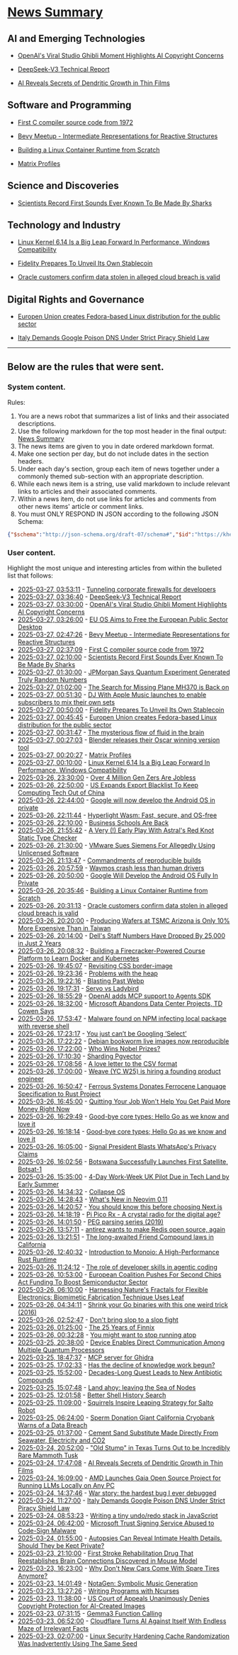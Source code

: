 # [News Summary](https://kherrick.github.io/news-summary/)

## AI and Emerging Technologies

* [OpenAI's Viral Studio Ghibli Moment Highlights AI Copyright Concerns](https://slashdot.org/story/25/03/27/0023207/openais-viral-studio-ghibli-moment-highlights-ai-copyright-concerns?utm_source=rss1.0mainlinkanon&utm_medium=feed)

* [DeepSeek-V3 Technical Report](https://arxiv.org/abs/2412.19437)

* [AI Reveals Secrets of Dendritic Growth in Thin Films](https://www.tus.ac.jp/en/mediarelations/archive/20250320_5263.html)

## Software and Programming

* [First C compiler source code from 1972](https://github.com/mortdeus/legacy-cc/tree/master/last1120c)

* [Bevy Meetup - Intermediate Representations for Reactive Structures](https://www.youtube.com/watch?v=JeXOajFv8Dk)

* [Building a Linux Container Runtime from Scratch](https://edera.dev/stories/styrolite)

* [Matrix Profiles](https://aneksteind.github.io/posts/2025-03-26.html)

## Science and Discoveries

* [Scientists Record First Sounds Ever Known To Be Made By Sharks](https://science.slashdot.org/story/25/03/26/2339257/scientists-record-first-sounds-ever-known-to-be-made-by-sharks?utm_source=rss1.0mainlinkanon&utm_medium=feed)

## Technology and Industry

* [Linux Kernel 6.14 Is a Big Leap Forward In Performance, Windows Compatibility](https://linux.slashdot.org/story/25/03/26/2110211/linux-kernel-614-is-a-big-leap-forward-in-performance-windows-compatibility?utm_source=rss1.0mainlinkanon&utm_medium=feed)

* [Fidelity Prepares To Unveil Its Own Stablecoin](https://news.slashdot.org/story/25/03/26/2321223/fidelity-prepares-to-unveil-its-own-stablecoin?utm_source=rss1.0mainlinkanon&utm_medium=feed)

* [Oracle customers confirm data stolen in alleged cloud breach is valid](https://www.bleepingcomputer.com/news/security/oracle-customers-confirm-data-stolen-in-alleged-cloud-breach-is-valid/)

## Digital Rights and Governance

* [Europen Union creates Fedora-based Linux distribution for the public sector](https://www.linuxjournal.com/content/eu-os-bold-step-toward-digital-sovereignty-europe)

* [Italy Demands Google Poison DNS Under Strict Piracy Shield Law](https://soylentnews.org/article.pl?sid=25/03/23/1437244&from=rss)

---

## Below are the rules that were sent.

### System content.

Rules:

1. You are a news robot that summarizes a list of links and their associated descriptions.
2. Use the following markdown for the top most header in the final output: [News Summary](https://kherrick.github.io/news-summary/)
3. The news items are given to you in date ordered markdown format.
4. Make one section per day, but do not include dates in the section headers.
5. Under each day's section, group each item of news together under a commonly themed sub-section with an appropriate description.
6. While each news item is a string, use valid markdown to include relevant links to articles and their associated comments.
7. Within a news item, do not use links for articles and comments from other news items' article or comment links.
8. You must ONLY RESPOND IN JSON according to the following JSON Schema:

```json
{"$schema":"http://json-schema.org/draft-07/schema#","$id":"https://kherrick.github.io/news-summary/news-summary-schema.json","type":"object","properties":{"heading":{"type":"string"},"sections":{"type":"array","items":{"type":"object","properties":{"title":{"type":"string"},"newsItems":{"type":"array","items":{"type":"string"},"minItems":1}},"required":["title","newsItems"]},"minItems":1}},"required":["heading","sections"]}
```

### User content.

Highlight the most unique and interesting articles from within the bulleted list that follows:

* [2025-03-27, 03:53:11](https://lobste.rs/s/knemhd/tunneling_corporate_firewalls_for) - [Tunneling corporate firewalls for developers](https://blog.frost.kiwi/tunneling-corporate-firewalls/)
* [2025-03-27, 03:36:40](https://news.ycombinator.com/item?id=43490167) - [DeepSeek-V3 Technical Report](https://arxiv.org/abs/2412.19437)
* [2025-03-27, 03:30:00](https://slashdot.org/story/25/03/27/0023207/openais-viral-studio-ghibli-moment-highlights-ai-copyright-concerns?utm_source=rss1.0mainlinkanon&utm_medium=feed) - [OpenAI's Viral Studio Ghibli Moment Highlights AI Copyright Concerns](https://slashdot.org/story/25/03/27/0023207/openais-viral-studio-ghibli-moment-highlights-ai-copyright-concerns?utm_source=rss1.0mainlinkanon&utm_medium=feed)
* [2025-03-27, 03:26:00](https://soylentnews.org/article.pl?sid=25/03/26/038215&from=rss) - [EU OS Aims to Free the European Public Sector Desktop](https://soylentnews.org/article.pl?sid=25/03/26/038215&from=rss)
* [2025-03-27, 02:47:26](https://lobste.rs/s/ikzacv/bevy_meetup_intermediate) - [Bevy Meetup - Intermediate Representations for Reactive Structures](https://www.youtube.com/watch?v=JeXOajFv8Dk)
* [2025-03-27, 02:37:09](https://news.ycombinator.com/item?id=43489861) - [First C compiler source code from 1972](https://github.com/mortdeus/legacy-cc/tree/master/last1120c)
* [2025-03-27, 02:10:00](https://science.slashdot.org/story/25/03/26/2339257/scientists-record-first-sounds-ever-known-to-be-made-by-sharks?utm_source=rss1.0mainlinkanon&utm_medium=feed) - [Scientists Record First Sounds Ever Known To Be Made By Sharks](https://science.slashdot.org/story/25/03/26/2339257/scientists-record-first-sounds-ever-known-to-be-made-by-sharks?utm_source=rss1.0mainlinkanon&utm_medium=feed)
* [2025-03-27, 01:30:00](https://science.slashdot.org/story/25/03/26/2334255/jpmorgan-says-quantum-experiment-generated-truly-random-numbers?utm_source=rss1.0mainlinkanon&utm_medium=feed) - [JPMorgan Says Quantum Experiment Generated Truly Random Numbers](https://science.slashdot.org/story/25/03/26/2334255/jpmorgan-says-quantum-experiment-generated-truly-random-numbers?utm_source=rss1.0mainlinkanon&utm_medium=feed)
* [2025-03-27, 01:02:00](https://soylentnews.org/article.pl?sid=25/03/26/033246&from=rss) - [The Search for Missing Plane MH370 is Back on](https://soylentnews.org/article.pl?sid=25/03/26/033246&from=rss)
* [2025-03-27, 00:51:30](https://news.ycombinator.com/item?id=43489271) - [DJ With Apple Music launches to enable subscribers to mix their own sets](https://www.musicweek.com/digital/read/dj-with-apple-music-launches-to-enable-subscribers-to-mix-their-own-sets/091655)
* [2025-03-27, 00:50:00](https://news.slashdot.org/story/25/03/26/2321223/fidelity-prepares-to-unveil-its-own-stablecoin?utm_source=rss1.0mainlinkanon&utm_medium=feed) - [Fidelity Prepares To Unveil Its Own Stablecoin](https://news.slashdot.org/story/25/03/26/2321223/fidelity-prepares-to-unveil-its-own-stablecoin?utm_source=rss1.0mainlinkanon&utm_medium=feed)
* [2025-03-27, 00:45:45](https://lobste.rs/s/rurjmx/europen_union_creates_fedora_based_linux) - [Europen Union creates Fedora-based Linux distribution for the public sector](https://www.linuxjournal.com/content/eu-os-bold-step-toward-digital-sovereignty-europe)
* [2025-03-27, 00:31:47](https://news.ycombinator.com/item?id=43489136) - [The mysterious flow of fluid in the brain](https://www.quantamagazine.org/the-mysterious-flow-of-fluid-in-the-brain-20250326/)
* [2025-03-27, 00:27:03](https://news.ycombinator.com/item?id=43489114) - [Blender releases their Oscar winning version tool](https://www.blender.org/download/releases/4-4/)
* [2025-03-27, 00:20:27](https://lobste.rs/s/lyifc7/matrix_profiles) - [Matrix Profiles](https://aneksteind.github.io/posts/2025-03-26.html)
* [2025-03-27, 00:10:00](https://linux.slashdot.org/story/25/03/26/2110211/linux-kernel-614-is-a-big-leap-forward-in-performance-windows-compatibility?utm_source=rss1.0mainlinkanon&utm_medium=feed) - [Linux Kernel 6.14 Is a Big Leap Forward In Performance, Windows Compatibility](https://linux.slashdot.org/story/25/03/26/2110211/linux-kernel-614-is-a-big-leap-forward-in-performance-windows-compatibility?utm_source=rss1.0mainlinkanon&utm_medium=feed)
* [2025-03-26, 23:30:00](https://news.slashdot.org/story/25/03/26/211250/over-4-million-gen-zers-are-jobless?utm_source=rss1.0mainlinkanon&utm_medium=feed) - [Over 4 Million Gen Zers Are Jobless](https://news.slashdot.org/story/25/03/26/211250/over-4-million-gen-zers-are-jobless?utm_source=rss1.0mainlinkanon&utm_medium=feed)
* [2025-03-26, 22:50:00](https://hardware.slashdot.org/story/25/03/26/2053233/us-expands-export-blacklist-to-keep-computing-tech-out-of-china?utm_source=rss1.0mainlinkanon&utm_medium=feed) - [US Expands Export Blacklist To Keep Computing Tech Out of China](https://hardware.slashdot.org/story/25/03/26/2053233/us-expands-export-blacklist-to-keep-computing-tech-out-of-china?utm_source=rss1.0mainlinkanon&utm_medium=feed)
* [2025-03-26, 22:44:00](https://lobste.rs/s/b2yv9c/google_will_now_develop_android_os) - [Google will now develop the Android OS in private](https://www.androidauthority.com/google-android-development-aosp-3538503/)
* [2025-03-26, 22:11:44](https://lobste.rs/s/9xkrhc/hyperlight_wasm_fast_secure_os_free) - [Hyperlight Wasm: Fast, secure, and OS-free](https://opensource.microsoft.com/blog/2025/03/26/hyperlight-wasm-fast-secure-and-os-free/)
* [2025-03-26, 22:10:00](https://news.slashdot.org/story/25/03/26/2035210/business-schools-are-back?utm_source=rss1.0mainlinkanon&utm_medium=feed) - [Business Schools Are Back](https://news.slashdot.org/story/25/03/26/2035210/business-schools-are-back?utm_source=rss1.0mainlinkanon&utm_medium=feed)
* [2025-03-26, 21:55:42](https://lobste.rs/s/avdvvx/very_early_play_with_astral_s_red_knot) - [A Very (!) Early Play With Astral's Red Knot Static Type Checker](https://jurasofish.github.io/a-very-early-play-with-astrals-red-knot-static-type-checker.html)
* [2025-03-26, 21:30:00](https://slashdot.org/story/25/03/26/2030219/vmware-sues-siemens-for-allegedly-using-unlicensed-software?utm_source=rss1.0mainlinkanon&utm_medium=feed) - [VMware Sues Siemens For Allegedly Using Unlicensed Software](https://slashdot.org/story/25/03/26/2030219/vmware-sues-siemens-for-allegedly-using-unlicensed-software?utm_source=rss1.0mainlinkanon&utm_medium=feed)
* [2025-03-26, 21:13:47](https://lobste.rs/s/hhi7vb/commandments_reproducible_builds) - [Commandments of reproducible builds](https://reproducible-builds.org/docs/commandments/)
* [2025-03-26, 20:57:59](https://news.ycombinator.com/item?id=43487231) - [Waymos crash less than human drivers](https://www.understandingai.org/p/human-drivers-keep-crashing-into)
* [2025-03-26, 20:50:00](https://news.slashdot.org/story/25/03/26/2017227/google-will-develop-the-android-os-fully-in-private?utm_source=rss1.0mainlinkanon&utm_medium=feed) - [Google Will Develop the Android OS Fully In Private](https://news.slashdot.org/story/25/03/26/2017227/google-will-develop-the-android-os-fully-in-private?utm_source=rss1.0mainlinkanon&utm_medium=feed)
* [2025-03-26, 20:35:46](https://news.ycombinator.com/item?id=43486997) - [Building a Linux Container Runtime from Scratch](https://edera.dev/stories/styrolite)
* [2025-03-26, 20:31:13](https://news.ycombinator.com/item?id=43486945) - [Oracle customers confirm data stolen in alleged cloud breach is valid](https://www.bleepingcomputer.com/news/security/oracle-customers-confirm-data-stolen-in-alleged-cloud-breach-is-valid/)
* [2025-03-26, 20:20:00](https://soylentnews.org/article.pl?sid=25/03/26/0237223&from=rss) - [Producing Wafers at TSMC Arizona is Only 10% More Expensive Than in Taiwan](https://soylentnews.org/article.pl?sid=25/03/26/0237223&from=rss)
* [2025-03-26, 20:14:00](https://slashdot.org/story/25/03/26/2014204/dells-staff-numbers-have-dropped-by-25000-in-just-2-years?utm_source=rss1.0mainlinkanon&utm_medium=feed) - [Dell's Staff Numbers Have Dropped By 25,000 in Just 2 Years](https://slashdot.org/story/25/03/26/2014204/dells-staff-numbers-have-dropped-by-25000-in-just-2-years?utm_source=rss1.0mainlinkanon&utm_medium=feed)
* [2025-03-26, 20:08:32](https://news.ycombinator.com/item?id=43486647) - [Building a Firecracker-Powered Course Platform to Learn Docker and Kubernetes](https://iximiuz.com/en/posts/iximiuz-labs-story/)
* [2025-03-26, 19:45:07](https://lobste.rs/s/dygvyk/revisiting_css_border_image) - [Revisiting CSS border-image](https://css-tricks.com/revisiting-css-border-image/)
* [2025-03-26, 19:23:36](https://news.ycombinator.com/item?id=43485980) - [Problems with the heap](https://rachelbythebay.com/w/2025/03/26/atop/)
* [2025-03-26, 19:22:16](https://lobste.rs/s/llixz2/blasting_past_webp) - [Blasting Past Webp](https://googleprojectzero.blogspot.com/2025/03/blasting-past-webp.html)
* [2025-03-26, 19:17:31](https://lobste.rs/s/mvlkdq/servo_vs_ladybird) - [Servo vs Ladybird](https://thelibre.news/servo-vs-ladybird/)
* [2025-03-26, 18:55:29](https://news.ycombinator.com/item?id=43485566) - [OpenAI adds MCP support to Agents SDK](https://openai.github.io/openai-agents-python/mcp/)
* [2025-03-26, 18:32:00](https://slashdot.org/story/25/03/26/1832216/microsoft-abandons-data-center-projects-td-cowen-says?utm_source=rss1.0mainlinkanon&utm_medium=feed) - [Microsoft Abandons Data Center Projects, TD Cowen Says](https://slashdot.org/story/25/03/26/1832216/microsoft-abandons-data-center-projects-td-cowen-says?utm_source=rss1.0mainlinkanon&utm_medium=feed)
* [2025-03-26, 17:53:47](https://news.ycombinator.com/item?id=43484845) - [Malware found on NPM infecting local package with reverse shell](https://www.reversinglabs.com/blog/malicious-npm-patch-delivers-reverse-shell)
* [2025-03-26, 17:23:17](https://lobste.rs/s/rckxbp/you_just_can_t_be_googling_select) - [You just can’t be Googling ‘Select’](https://sophiabits.com/blog/you-just-cant-be-googling-select)
* [2025-03-26, 17:22:22](https://news.ycombinator.com/item?id=43484520) - [Debian bookworm live images now reproducible](https://lwn.net/Articles/1015402/)
* [2025-03-26, 17:22:00](https://news.slashdot.org/story/25/03/26/172241/who-wins-nobel-prizes?utm_source=rss1.0mainlinkanon&utm_medium=feed) - [Who Wins Nobel Prizes?](https://news.slashdot.org/story/25/03/26/172241/who-wins-nobel-prizes?utm_source=rss1.0mainlinkanon&utm_medium=feed)
* [2025-03-26, 17:10:30](https://news.ycombinator.com/item?id=43484399) - [Sharding Pgvector](https://pgdog.dev/blog/sharding-pgvector)
* [2025-03-26, 17:08:56](https://news.ycombinator.com/item?id=43484382) - [A love letter to the CSV format](https://github.com/medialab/xan/blob/master/docs/LOVE_LETTER.md)
* [2025-03-26, 17:00:00](https://news.ycombinator.com/item?id=43484283) - [Weave (YC W25) is hiring a founding product engineer](https://www.ycombinator.com/companies/weave-3/jobs/E0LFOgu-founding-product-engineer)
* [2025-03-26, 16:50:47](https://lobste.rs/s/tzqlyn/ferrous_systems_donates_ferrocene) - [Ferrous Systems Donates Ferrocene Language Specification to Rust Project](https://rustfoundation.org/media/ferrous-systems-donates-ferrocene-language-specification-to-rust-project/)
* [2025-03-26, 16:45:00](https://slashdot.org/story/25/03/26/1641211/quitting-your-job-wont-help-you-get-paid-more-money-right-now?utm_source=rss1.0mainlinkanon&utm_medium=feed) - [Quitting Your Job Won't Help You Get Paid More Money Right Now](https://slashdot.org/story/25/03/26/1641211/quitting-your-job-wont-help-you-get-paid-more-money-right-now?utm_source=rss1.0mainlinkanon&utm_medium=feed)
* [2025-03-26, 16:29:49](https://lobste.rs/s/pyvuuk/good_bye_core_types_hello_go_as_we_know_love) - [Good-bye core types; Hello Go as we know and love it](https://go.dev/blog/coretypes)
* [2025-03-26, 16:18:14](https://news.ycombinator.com/item?id=43483842) - [Good-bye core types; Hello Go as we know and love it](https://go.dev/blog/coretypes)
* [2025-03-26, 16:05:00](https://it.slashdot.org/story/25/03/26/1536221/signal-president-blasts-whatsapps-privacy-claims?utm_source=rss1.0mainlinkanon&utm_medium=feed) - [Signal President Blasts WhatsApp's Privacy Claims](https://it.slashdot.org/story/25/03/26/1536221/signal-president-blasts-whatsapps-privacy-claims?utm_source=rss1.0mainlinkanon&utm_medium=feed)
* [2025-03-26, 16:02:56](https://news.ycombinator.com/item?id=43483660) - [Botswana Successfully Launches First Satellite, Botsat-1](https://spaceinafrica.com/2025/03/15/botswana-successfully-launches-first-satellite-botsat-1/)
* [2025-03-26, 15:35:00](https://soylentnews.org/article.pl?sid=25/03/26/0243240&from=rss) - [4-Day Work-Week UK Pilot Due in Tech Land by Early Summer](https://soylentnews.org/article.pl?sid=25/03/26/0243240&from=rss)
* [2025-03-26, 14:34:32](https://news.ycombinator.com/item?id=43482705) - [Collapse OS](http://collapseos.org/)
* [2025-03-26, 14:28:43](https://lobste.rs/s/riiqce/what_s_new_neovim_0_11) - [What's New in Neovim 0.11](https://gpanders.com/blog/whats-new-in-neovim-0-11/)
* [2025-03-26, 14:20:57](https://lobste.rs/s/xgci6l/you_should_know_this_before_choosing_next) - [You should know this before choosing Next.js](https://eduardoboucas.com/posts/2025-03-25-you-should-know-this-before-choosing-nextjs/)
* [2025-03-26, 14:18:19](https://lobste.rs/s/zekdwq/pi_pico_rx_crystal_radio_for_digital_age) - [Pi Pico Rx - A crystal radio for the digital age?](https://101-things.readthedocs.io/en/latest/radio_receiver.html)
* [2025-03-26, 14:01:50](https://lobste.rs/s/qmfk8h/peg_parsing_series_2019) - [PEG parsing series (2019)](https://medium.com/@gvanrossum_83706/peg-parsing-series-de5d41b2ed60)
* [2025-03-26, 13:57:11](https://lobste.rs/s/ntn1jv/antirez_wants_make_redis_open_source) - [antirez wants to make Redis open source, again](https://youtu.be/Q3PgpCzEnks)
* [2025-03-26, 13:21:51](https://news.ycombinator.com/item?id=43482005) - [The long-awaited Friend Compound laws in California](https://supernuclear.substack.com/p/the-long-awaited-friend-compound)
* [2025-03-26, 12:40:32](https://lobste.rs/s/1huwaa/introduction_monoio_high_performance) - [Introduction to Monoio: A High-Performance Rust Runtime](https://chesedo.me/blog/monoio-introduction/)
* [2025-03-26, 11:24:12](https://news.ycombinator.com/item?id=43480964) - [The role of developer skills in agentic coding](https://martinfowler.com/articles/exploring-gen-ai.html#memo-13)
* [2025-03-26, 10:53:00](https://soylentnews.org/article.pl?sid=25/03/24/1817219&from=rss) - [European Coalition Pushes For Second Chips Act Funding To Boost Semiconductor Sector](https://soylentnews.org/article.pl?sid=25/03/24/1817219&from=rss)
* [2025-03-26, 06:10:00](https://soylentnews.org/article.pl?sid=25/03/24/1815205&from=rss) - [Harnessing Nature's Fractals for Flexible Electronics: Biomimetic Fabrication Technique Uses Leaf](https://soylentnews.org/article.pl?sid=25/03/24/1815205&from=rss)
* [2025-03-26, 04:34:11](https://lobste.rs/s/qpqrzb/shrink_your_go_binaries_with_this_one) - [Shrink your Go binaries with this one weird trick (2016)](https://words.filippo.io/shrink-your-go-binaries-with-this-one-weird-trick/)
* [2025-03-26, 02:52:47](https://lobste.rs/s/ec6ro8/don_t_bring_slop_slop_fight) - [Don't bring slop to a slop fight](https://sethmlarson.dev/dont-bring-slop-to-a-slop-fight)
* [2025-03-26, 01:25:00](https://soylentnews.org/article.pl?sid=25/03/24/1812238&from=rss) - [The 25 Years of Finnix](https://soylentnews.org/article.pl?sid=25/03/24/1812238&from=rss)
* [2025-03-26, 00:32:28](https://lobste.rs/s/jaxxly/you_might_want_stop_running_atop) - [You might want to stop running atop](https://rachelbythebay.com/w/2025/03/25/atop/)
* [2025-03-25, 20:38:00](https://soylentnews.org/article.pl?sid=25/03/24/154217&from=rss) - [Device Enables Direct Communication Among Multiple Quantum Processors](https://soylentnews.org/article.pl?sid=25/03/24/154217&from=rss)
* [2025-03-25, 18:47:37](https://news.ycombinator.com/item?id=43474490) - [MCP server for Ghidra](https://github.com/LaurieWired/GhidraMCP)
* [2025-03-25, 17:02:33](https://news.ycombinator.com/item?id=43473495) - [Has the decline of knowledge work begun?](https://www.nytimes.com/2025/03/25/business/economy/white-collar-layoffs.html)
* [2025-03-25, 15:52:00](https://soylentnews.org/article.pl?sid=25/03/24/1454238&from=rss) - [Decades-Long Quest Leads to New Antibiotic Compounds](https://soylentnews.org/article.pl?sid=25/03/24/1454238&from=rss)
* [2025-03-25, 15:07:48](https://lobste.rs/s/yt4eqa/land_ahoy_leaving_sea_nodes) - [Land ahoy: leaving the Sea of Nodes](https://v8.dev/blog/leaving-the-sea-of-nodes)
* [2025-03-25, 12:01:58](https://lobste.rs/s/kjbpoh/better_shell_history_search) - [Better Shell History Search](https://tratt.net/laurie/blog/2025/better_shell_history_search.html)
* [2025-03-25, 11:09:00](https://soylentnews.org/article.pl?sid=25/03/24/0347235&from=rss) - [Squirrels Inspire Leaping Strategy for Salto Robot](https://soylentnews.org/article.pl?sid=25/03/24/0347235&from=rss)
* [2025-03-25, 06:24:00](https://soylentnews.org/article.pl?sid=25/03/24/0335233&from=rss) - [Sperm Donation Giant California Cryobank Warns of a Data Breach](https://soylentnews.org/article.pl?sid=25/03/24/0335233&from=rss)
* [2025-03-25, 01:37:00](https://soylentnews.org/article.pl?sid=25/03/23/1454225&from=rss) - [Cement Sand Substitute Made Directly From Seawater, Electricity and CO2](https://soylentnews.org/article.pl?sid=25/03/23/1454225&from=rss)
* [2025-03-24, 20:52:00](https://soylentnews.org/article.pl?sid=25/03/23/1444231&from=rss) - [\"Old Stump\" in Texas Turns Out to be Incredibly Rare Mammoth Tusk](https://soylentnews.org/article.pl?sid=25/03/23/1444231&from=rss)
* [2025-03-24, 17:47:08](https://news.ycombinator.com/item?id=43463579) - [AI Reveals Secrets of Dendritic Growth in Thin Films](https://www.tus.ac.jp/en/mediarelations/archive/20250320_5263.html)
* [2025-03-24, 16:09:00](https://soylentnews.org/article.pl?sid=25/03/23/1439235&from=rss) - [AMD Launches Gaia Open Source Project for Running LLMs Locally on Any PC](https://soylentnews.org/article.pl?sid=25/03/23/1439235&from=rss)
* [2025-03-24, 14:37:46](https://news.ycombinator.com/item?id=43461618) - [War story: the hardest bug I ever debugged](https://www.clientserver.dev/p/war-story-the-hardest-bug-i-ever)
* [2025-03-24, 11:27:00](https://soylentnews.org/article.pl?sid=25/03/23/1437244&from=rss) - [Italy Demands Google Poison DNS Under Strict Piracy Shield Law](https://soylentnews.org/article.pl?sid=25/03/23/1437244&from=rss)
* [2025-03-24, 08:53:23](https://news.ycombinator.com/item?id=43458738) - [Writing a tiny undo/redo stack in JavaScript](https://blog.julik.nl/2025/03/a-tiny-undo-stack)
* [2025-03-24, 06:42:00](https://soylentnews.org/article.pl?sid=25/03/23/1435254&from=rss) - [Microsoft Trust Signing Service Abused to Code-Sign Malware](https://soylentnews.org/article.pl?sid=25/03/23/1435254&from=rss)
* [2025-03-24, 01:55:00](https://soylentnews.org/article.pl?sid=25/03/23/1422252&from=rss) - [Autopsies Can Reveal Intimate Health Details. Should They be Kept Private?](https://soylentnews.org/article.pl?sid=25/03/23/1422252&from=rss)
* [2025-03-23, 21:10:00](https://soylentnews.org/article.pl?sid=25/03/22/1921254&from=rss) - [First Stroke Rehabilitation Drug That Reestablishes Brain Connections Discovered in Mouse Model](https://soylentnews.org/article.pl?sid=25/03/22/1921254&from=rss)
* [2025-03-23, 16:23:00](https://soylentnews.org/article.pl?sid=25/03/22/1919201&from=rss) - [Why Don't New Cars Come With Spare Tires Anymore?](https://soylentnews.org/article.pl?sid=25/03/22/1919201&from=rss)
* [2025-03-23, 14:01:49](https://news.ycombinator.com/item?id=43452990) - [NotaGen: Symbolic Music Generation](https://electricalexis.github.io/notagen-demo/)
* [2025-03-23, 13:27:26](https://news.ycombinator.com/item?id=43452789) - [Writing Programs with Ncurses](https://invisible-island.net/ncurses/ncurses-intro.html)
* [2025-03-23, 11:38:00](https://soylentnews.org/article.pl?sid=25/03/22/1912255&from=rss) - [US Court of Appeals Unanimously Denies Copyright Protection for AI-Created Images](https://soylentnews.org/article.pl?sid=25/03/22/1912255&from=rss)
* [2025-03-23, 07:31:15](https://news.ycombinator.com/item?id=43451406) - [Gemma3 Function Calling](https://ai.google.dev/gemma/docs/capabilities/function-calling)
* [2025-03-23, 06:52:00](https://soylentnews.org/article.pl?sid=25/03/22/199248&from=rss) - [Cloudflare Turns AI Against Itself With Endless Maze of Irrelevant Facts](https://soylentnews.org/article.pl?sid=25/03/22/199248&from=rss)
* [2025-03-23, 02:07:00](https://soylentnews.org/article.pl?sid=25/03/22/198241&from=rss) - [Linux Security Hardening Cache Randomization Was Inadvertently Using The Same Seed](https://soylentnews.org/article.pl?sid=25/03/22/198241&from=rss)
